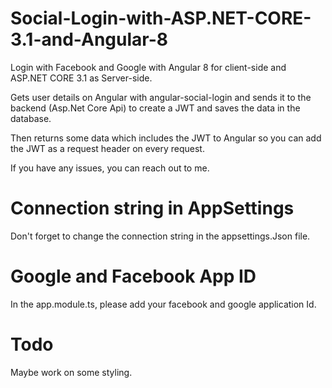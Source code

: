 # Social-Login-with-ASP.NET-CORE-3.1-and-Angular-8
Login with Facebook and Google with Angular 8 for client-side and ASP.NET CORE 3.1 as Server-side.

Gets user details on Angular with angular-social-login and sends it to the backend (Asp.Net Core Api) to create a JWT and saves the data in the database.

Then returns some data which includes the JWT to Angular so you can add the JWT as a request header on every request.

If you have any issues, you can reach out to me.


# Connection string in AppSettings
Don't forget to change the connection string in the appsettings.Json file.

# Google and Facebook App ID
In the app.module.ts, please add your facebook and google application Id.

# Todo
Maybe work on some styling.
